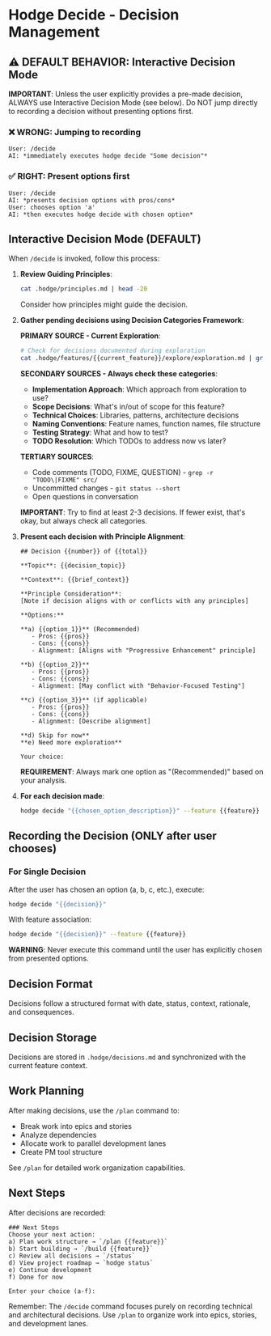 # Hodge Decide - Decision Management

## ⚠️ DEFAULT BEHAVIOR: Interactive Decision Mode

**IMPORTANT**: Unless the user explicitly provides a pre-made decision, ALWAYS use Interactive Decision Mode (see below). Do NOT jump directly to recording a decision without presenting options first.

### ❌ WRONG: Jumping to recording
```
User: /decide
AI: *immediately executes hodge decide "Some decision"*
```

### ✅ RIGHT: Present options first
```
User: /decide
AI: *presents decision options with pros/cons*
User: chooses option 'a'
AI: *then executes hodge decide with chosen option*
```

## Interactive Decision Mode (DEFAULT)
When `/decide` is invoked, follow this process:

1. **Review Guiding Principles**:
   ```bash
   cat .hodge/principles.md | head -20
   ```
   Consider how principles might guide the decision.

2. **Gather pending decisions using Decision Categories Framework**:

   **PRIMARY SOURCE - Current Exploration**:
   ```bash
   # Check for decisions documented during exploration
   cat .hodge/features/{{current_feature}}/explore/exploration.md | grep -A 5 "Decisions Needed"
   ```

   **SECONDARY SOURCES - Always check these categories**:
   - **Implementation Approach**: Which approach from exploration to use?
   - **Scope Decisions**: What's in/out of scope for this feature?
   - **Technical Choices**: Libraries, patterns, architecture decisions
   - **Naming Conventions**: Feature names, function names, file structure
   - **Testing Strategy**: What and how to test?
   - **TODO Resolution**: Which TODOs to address now vs later?

   **TERTIARY SOURCES**:
   - Code comments (TODO, FIXME, QUESTION) - `grep -r "TODO\|FIXME" src/`
   - Uncommitted changes - `git status --short`
   - Open questions in conversation

   **IMPORTANT**: Try to find at least 2-3 decisions. If fewer exist, that's okay, but always check all categories.

3. **Present each decision with Principle Alignment**:
   ```
   ## Decision {{number}} of {{total}}

   **Topic**: {{decision_topic}}

   **Context**: {{brief_context}}

   **Principle Consideration**:
   [Note if decision aligns with or conflicts with any principles]

   **Options:**

   **a) {{option_1}}** (Recommended)
      - Pros: {{pros}}
      - Cons: {{cons}}
      - Alignment: [Aligns with "Progressive Enhancement" principle]

   **b) {{option_2}}**
      - Pros: {{pros}}
      - Cons: {{cons}}
      - Alignment: [May conflict with "Behavior-Focused Testing"]

   **c) {{option_3}}** (if applicable)
      - Pros: {{pros}}
      - Cons: {{cons}}
      - Alignment: [Describe alignment]

   **d) Skip for now**
   **e) Need more exploration**

   Your choice:
   ```

   **REQUIREMENT**: Always mark one option as "(Recommended)" based on your analysis.

4. **For each decision made**:
   ```bash
   hodge decide "{{chosen_option_description}}" --feature {{feature}}
   ```

## Recording the Decision (ONLY after user chooses)

### For Single Decision
After the user has chosen an option (a, b, c, etc.), execute:
```bash
hodge decide "{{decision}}"
```

With feature association:
```bash
hodge decide "{{decision}}" --feature {{feature}}
```

**WARNING**: Never execute this command until the user has explicitly chosen from presented options.

## Decision Format
Decisions follow a structured format with date, status, context, rationale, and consequences.

## Decision Storage
Decisions are stored in `.hodge/decisions.md` and synchronized with the current feature context.

## Work Planning
After making decisions, use the `/plan` command to:
- Break work into epics and stories
- Analyze dependencies
- Allocate work to parallel development lanes
- Create PM tool structure

See `/plan` for detailed work organization capabilities.

## Next Steps
After decisions are recorded:
```
### Next Steps
Choose your next action:
a) Plan work structure → `/plan {{feature}}`
b) Start building → `/build {{feature}}`
c) Review all decisions → `/status`
d) View project roadmap → `hodge status`
e) Continue development
f) Done for now

Enter your choice (a-f):
```

Remember: The `/decide` command focuses purely on recording technical and architectural decisions. Use `/plan` to organize work into epics, stories, and development lanes.